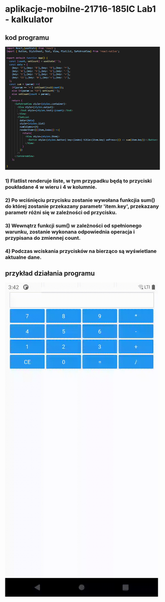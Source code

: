 # aplikacje-mobilne-21716-185IC Lab1 - kalkulator

## kod programu
![Alt Text](pliki/obraz.png)

### 1) Flatlist renderuje liste, w tym przypadku będą to przyciski poukładane 4 w wieru i 4 w kolumnie.

### 2) Po wciśnięciu przycisku zostanie wywołana funkcjia sum() do której zostanie przekazany parametr 'item.key', przekazany parametr różni się w zależności od przycisku.

### 3) Wewnątrz funkcji sum() w zależności od spełnionego warunku, zostanie wykonana odpowiednia operacja i przypisana do zmiennej count.

### 4) Podczas wciskania przycisków na bierząco są wyświetlane aktualne dane.

## przykład działania programu
![Alt Text](pliki/ruchome_obrazki.gif)